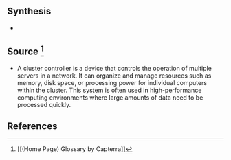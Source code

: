 ## Synthesis
- 
## Source [^1]
- A cluster controller is a device that controls the operation of multiple servers in a network. It can organize and manage resources such as memory, disk space, or processing power for individual computers within the cluster. This system is often used in high-performance computing environments where large amounts of data need to be processed quickly.
## References

[^1]: [[(Home Page) Glossary by Capterra]]